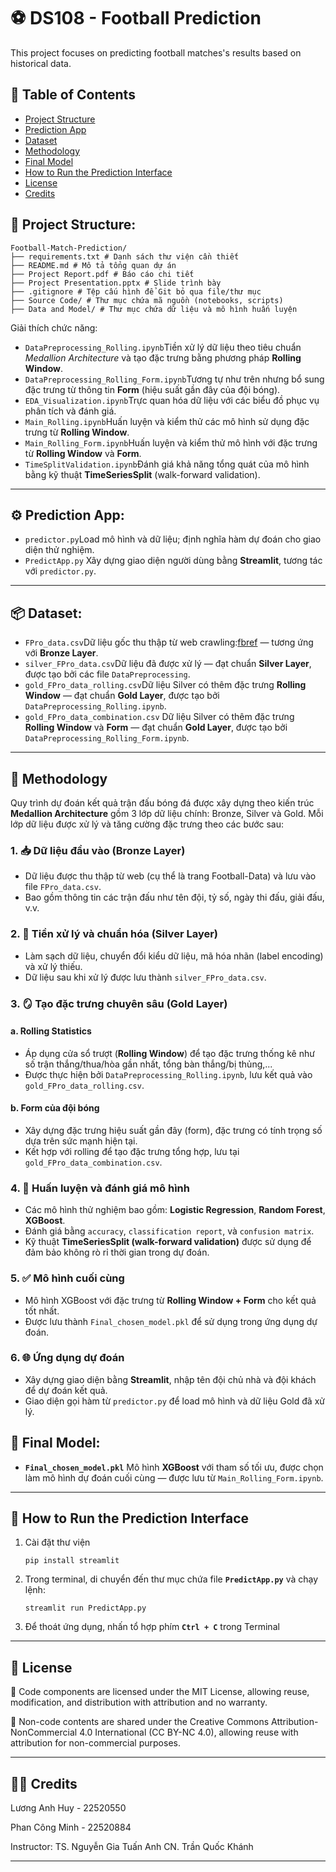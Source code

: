 # ⚽ DS108 - Football Prediction

This project focuses on predicting football matches's results based on historical data.

## 📌 Table of Contents

- [Project Structure](#project-structure)
- [Prediction App](#prediction-app)
- [Dataset](#dataset)
- [Methodology](#methodology)
- [Final Model](#final-model)
- [How to Run the Prediction Interface](#how-to-run-the-prediction-interface)
- [License](#license)
- [Credits](#credits)

## 📁 Project Structure:

```
Football-Match-Prediction/
├── requirements.txt # Danh sách thư viện cần thiết
├── README.md # Mô tả tổng quan dự án
├── Project Report.pdf # Báo cáo chi tiết
├── Project Presentation.pptx # Slide trình bày
├── .gitignore # Tệp cấu hình để Git bỏ qua file/thư mục
├── Source Code/ # Thư mục chứa mã nguồn (notebooks, scripts)
├── Data and Model/ # Thư mục chứa dữ liệu và mô hình huấn luyện
```

Giải thích chức năng:
- `DataPreprocessing_Rolling.ipynb`Tiền xử lý dữ liệu theo tiêu chuẩn *Medallion Architecture* và tạo đặc trưng bằng phương pháp **Rolling Window**.
- `DataPreprocessing_Rolling_Form.ipynb`Tương tự như trên nhưng bổ sung đặc trưng từ thông tin **Form** (hiệu suất gần đây của đội bóng).
- `EDA_Visualization.ipynb`Trực quan hóa dữ liệu với các biểu đồ phục vụ phân tích và đánh giá.
- `Main_Rolling.ipynb`Huấn luyện và kiểm thử các mô hình sử dụng đặc trưng từ **Rolling Window**.
- `Main_Rolling_Form.ipynb`Huấn luyện và kiểm thử mô hình với đặc trưng từ **Rolling Window** và **Form**.
- `TimeSplitValidation.ipynb`Đánh giá khả năng tổng quát của mô hình bằng kỹ thuật **TimeSeriesSplit** (walk-forward validation).

---

## ⚙️ Prediction App:

- `predictor.py`Load mô hình và dữ liệu; định nghĩa hàm dự đoán cho giao diện thử nghiệm.
- `PredictApp.py`
  Xây dựng giao diện người dùng bằng **Streamlit**, tương tác với `predictor.py`.

---

## 📦 Dataset:

- `FPro_data.csv`Dữ liệu gốc thu thập từ web crawling:[fbref](https://fbref.com/en/) — tương ứng với **Bronze Layer**.
- `silver_FPro_data.csv`Dữ liệu đã được xử lý — đạt chuẩn **Silver Layer**, được tạo bởi các file `DataPreprocessing`.
- `gold_FPro_data_rolling.csv`Dữ liệu Silver có thêm đặc trưng **Rolling Window** — đạt chuẩn **Gold Layer**, được tạo bởi `DataPreprocessing_Rolling.ipynb`.
- `gold_FPro_data_combination.csv`
  Dữ liệu Silver có thêm đặc trưng **Rolling Window** và **Form** — đạt chuẩn **Gold Layer**, được tạo bởi `DataPreprocessing_Rolling_Form.ipynb`.

---

## 🧠 Methodology

Quy trình dự đoán kết quả trận đấu bóng đá được xây dựng theo kiến trúc **Medallion Architecture** gồm 3 lớp dữ liệu chính: Bronze, Silver và Gold. Mỗi lớp dữ liệu được xử lý và tăng cường đặc trưng theo các bước sau:

### 1. 📥 Dữ liệu đầu vào (Bronze Layer)
- Dữ liệu được thu thập từ web (cụ thể là trang Football-Data) và lưu vào file `FPro_data.csv`.
- Bao gồm thông tin các trận đấu như tên đội, tỷ số, ngày thi đấu, giải đấu, v.v.

### 2. 🔧 Tiền xử lý và chuẩn hóa (Silver Layer)
- Làm sạch dữ liệu, chuyển đổi kiểu dữ liệu, mã hóa nhãn (label encoding) và xử lý thiếu.
- Dữ liệu sau khi xử lý được lưu thành `silver_FPro_data.csv`.

### 3. 🪞 Tạo đặc trưng chuyên sâu (Gold Layer)
#### a. Rolling Statistics
- Áp dụng cửa sổ trượt (**Rolling Window**) để tạo đặc trưng thống kê như số trận thắng/thua/hòa gần nhất, tổng bàn thắng/bị thủng,...
- Được thực hiện bởi `DataPreprocessing_Rolling.ipynb`, lưu kết quả vào `gold_FPro_data_rolling.csv`.

#### b. Form của đội bóng
- Xây dựng đặc trưng hiệu suất gần đây (form), đặc trưng có tính trọng số dựa trên sức mạnh hiện tại.
- Kết hợp với rolling để tạo đặc trưng tổng hợp, lưu tại `gold_FPro_data_combination.csv`.

### 4. 🤖 Huấn luyện và đánh giá mô hình
- Các mô hình thử nghiệm bao gồm: **Logistic Regression**, **Random Forest**, **XGBoost**.
- Đánh giá bằng `accuracy`, `classification report`, và `confusion matrix`.
- Kỹ thuật **TimeSeriesSplit (walk-forward validation)** được sử dụng để đảm bảo không rò rỉ thời gian trong dự đoán.

### 5. ✅ Mô hình cuối cùng
- Mô hình XGBoost với đặc trưng từ **Rolling Window + Form** cho kết quả tốt nhất.
- Được lưu thành `Final_chosen_model.pkl` để sử dụng trong ứng dụng dự đoán.

### 6. 🌐 Ứng dụng dự đoán
- Xây dựng giao diện bằng **Streamlit**, nhập tên đội chủ nhà và đội khách để dự đoán kết quả.
- Giao diện gọi hàm từ `predictor.py` để load mô hình và dữ liệu Gold đã xử lý.


## 🤖 Final Model:

- **`Final_chosen_model.pkl`**
  Mô hình **XGBoost** với tham số tối ưu, được chọn làm mô hình dự đoán cuối cùng — được lưu từ `Main_Rolling_Form.ipynb`.

---

## 🚀 How to Run the Prediction Interface

1. Cài đặt thư viện
   ```
   pip install streamlit
   ```
2. Trong terminal, di chuyển đến thư mục chứa file **`PredictApp.py`** và chạy lệnh:
   ```
   streamlit run PredictApp.py
   ```
3. Để thoát ứng dụng, nhấn tổ hợp phím **`Ctrl + C`** trong Terminal

--- 

## 📄 License
📌 Code components are licensed under the MIT License, allowing reuse, modification, and distribution with attribution and no warranty.

📎 Non-code contents are shared under the Creative Commons Attribution-NonCommercial 4.0 International (CC BY-NC 4.0), allowing reuse with attribution for non-commercial purposes.

---

## 👨‍🏫 Credits

Lương Anh Huy - 22520550

Phan Công Minh - 22520884

Instructor: TS. Nguyễn Gia Tuấn Anh
            CN. Trần Quốc Khánh

---

